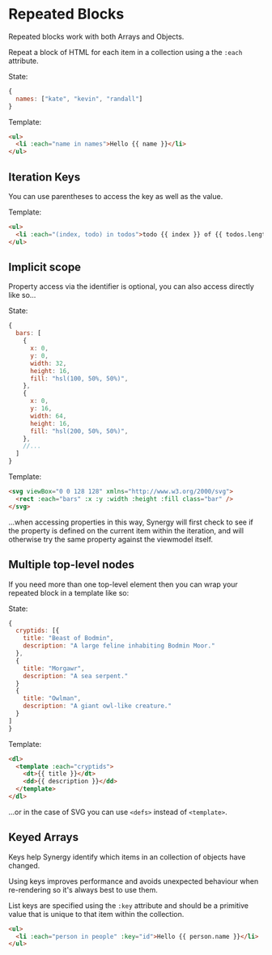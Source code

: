 <x-app>

# Repeated Blocks

Repeated blocks work with both Arrays and Objects.

Repeat a block of HTML for each item in a collection using a the `:each` attribute.

State:

```js
{
  names: ["kate", "kevin", "randall"]
}
```

Template:

```html
<ul>
  <li :each="name in names">Hello {{ name }}</li>
</ul>
```

## Iteration Keys

You can use parentheses to access the key as well as the value.

Template:

```html
<ul>
  <li :each="(index, todo) in todos">todo {{ index }} of {{ todos.length }}</li>
</ul>
```

## Implicit scope

Property access via the identifier is optional, you can also access directly like so...

State:

```js
{
  bars: [
    {
      x: 0,
      y: 0,
      width: 32,
      height: 16,
      fill: "hsl(100, 50%, 50%)",
    },
    {
      x: 0,
      y: 16,
      width: 64,
      height: 16,
      fill: "hsl(200, 50%, 50%)",
    },
    //...
  ]
}
```

Template:

```html
<svg viewBox="0 0 128 128" xmlns="http://www.w3.org/2000/svg">
  <rect :each="bars" :x :y :width :height :fill class="bar" />
</svg>
```

...when accessing properties in this way, Synergy will first check to see if the property is defined on the current item within the iteration, and will otherwise try the same property against the viewmodel itself.

## Multiple top-level nodes

If you need more than one top-level element then you can wrap your repeated block in a template like so:

State:

```js
{
  cryptids: [{
    title: "Beast of Bodmin",
    description: "A large feline inhabiting Bodmin Moor."
  },
  {
    title: "Morgawr",
    description: "A sea serpent."
  }
  {
    title: "Owlman",
    description: "A giant owl-like creature."
  }
]
}
```

Template:

```html
<dl>
  <template :each="cryptids">
    <dt>{{ title }}</dt>
    <dd>{{ description }}</dd>
  </template>
</dl>
```

...or in the case of SVG you can use `<defs>` instead of `<template>`.

## Keyed Arrays

Keys help Synergy identify which items in an collection of objects
have changed.

Using keys improves performance and
avoids unexpected behaviour when re-rendering so it's always best to use them.

List keys are specified using the `:key` attribute and should be a primitive value that is unique to that item within the collection.

```html
<ul>
  <li :each="person in people" :key="id">Hello {{ person.name }}</li>
</ul>
```

</x-app>
